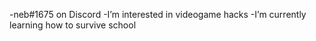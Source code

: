 -neb#1675 on Discord
-I’m interested in videogame hacks
-I’m currently learning how to survive school
